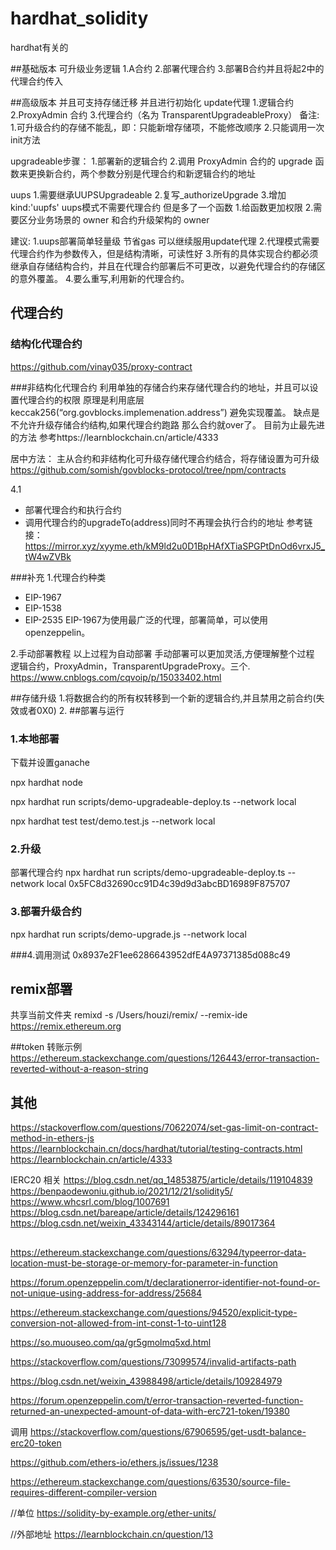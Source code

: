# hardhat_solidity
hardhat有关的


##基础版本
可升级业务逻辑 
1.A合约
2.部署代理合约
3.部署B合约并且将起2中的代理合约传入


##高级版本
并且可支持存储迁移 并且进行初始化
update代理
1.逻辑合约
2.ProxyAdmin 合约
3.代理合约（名为 TransparentUpgradeableProxy）
备注:
1.可升级合约的存储不能乱，即：只能新增存储项，不能修改顺序
2.只能调用一次init方法


upgradeable步骤：
1.部署新的逻辑合约
2.调用 ProxyAdmin 合约的 upgrade 函数来更换新合约，两个参数分别是代理合约和新逻辑合约的地址





uups
1.需要继承UUPSUpgradeable
2.复写_authorizeUpgrade
3.增加kind:'uupfs'
uups模式不需要代理合约 但是多了一个函数
1.给函数更加权限
2.需要区分业务场景的 owner 和合约升级架构的 owner

建议:
1.uups部署简单轻量级 节省gas 可以继续服用update代理
2.代理模式需要代理合约作为参数传入，但是结构清晰，可读性好
3.所有的具体实现合约都必须继承自存储结构合约，并且在代理合约部署后不可更改，以避免代理合约的存储区的意外覆盖。
4.要么重写,利用新的代理合约。


## 代理合约
### 结构化代理合约
https://github.com/vinay035/proxy-contract

###非结构化代理合约
利用单独的存储合约来存储代理合约的地址，并且可以设置代理合约的权限
原理是利用底层keccak256(“org.govblocks.implemenation.address”) 避免实现覆盖。
缺点是不允许升级存储合约结构,如果代理合约跑路 那么合约就over了。
目前为止最先进的方法
参考https://learnblockchain.cn/article/4333

居中方法：
主从合约和非结构化可升级存储代理合约结合，将存储设置为可升级
https://github.com/somish/govblocks-protocol/tree/npm/contracts

4.1
- 部署代理合约和执行合约 
- 调用代理合约的upgradeTo(address)同时不再理会执行合约的地址
参考链接：
https://mirror.xyz/xyyme.eth/kM9ld2u0D1BpHAfXTiaSPGPtDnOd6vrxJ5_tW4wZVBk
  
  
###补充
1.代理合约种类
- EIP-1967
- EIP-1538
- EIP-2535
  EIP-1967为使用最广泛的代理，部署简单，可以使用openzeppelin。
  
2.手动部署教程
以上过程为自动部署 手动部署可以更加灵活,方便理解整个过程  
逻辑合约，ProxyAdmin，TransparentUpgradeProxy。三个.
https://www.cnblogs.com/cqvoip/p/15033402.html
  
##存储升级
1.将数据合约的所有权转移到一个新的逻辑合约,并且禁用之前合约(失效或者0X0)
2.
##部署与运行
### 1.本地部署
下载并设置ganache

npx hardhat node

npx hardhat run scripts/demo-upgradeable-deploy.ts --network local

npx hardhat test test/demo.test.js --network local

### 2.升级
部署代理合约
npx hardhat run scripts/demo-upgradeable-deploy.ts --network local
0x5FC8d32690cc91D4c39d9d3abcBD16989F875707

### 3.部署升级合约
npx hardhat run scripts/demo-upgrade.js --network local

###4.调用测试
0x8937e2F1ee6286643952dfE4A97371385d088c49

## remix部署
共享当前文件夹
remixd -s /Users/houzi/remix/ --remix-ide https://remix.ethereum.org


##token 转账示例
https://ethereum.stackexchange.com/questions/126443/error-transaction-reverted-without-a-reason-string

## 其他
https://stackoverflow.com/questions/70622074/set-gas-limit-on-contract-method-in-ethers-js
https://learnblockchain.cn/docs/hardhat/tutorial/testing-contracts.html
https://learnblockchain.cn/article/4333



IERC20 相关
https://blog.csdn.net/qq_14853875/article/details/119104839
https://benpaodewoniu.github.io/2021/12/21/solidity5/
https://www.whcsrl.com/blog/1007691
https://blog.csdn.net/bareape/article/details/124296161
https://blog.csdn.net/weixin_43343144/article/details/89017364


##
https://ethereum.stackexchange.com/questions/63294/typeerror-data-location-must-be-storage-or-memory-for-parameter-in-function

https://forum.openzeppelin.com/t/declarationerror-identifier-not-found-or-not-unique-using-address-for-address/25684

https://ethereum.stackexchange.com/questions/94520/explicit-type-conversion-not-allowed-from-int-const-1-to-uint128

https://so.muouseo.com/qa/gr5gmolmq5xd.html

https://stackoverflow.com/questions/73099574/invalid-artifacts-path

https://blog.csdn.net/weixin_43988498/article/details/109284979

https://forum.openzeppelin.com/t/error-transaction-reverted-function-returned-an-unexpected-amount-of-data-with-erc721-token/19380

调用
https://stackoverflow.com/questions/67906595/get-usdt-balance-erc20-token

https://github.com/ethers-io/ethers.js/issues/1238

https://ethereum.stackexchange.com/questions/63530/source-file-requires-different-compiler-version

//单位
https://solidity-by-example.org/ether-units/

//外部地址
https://learnblockchain.cn/question/13
